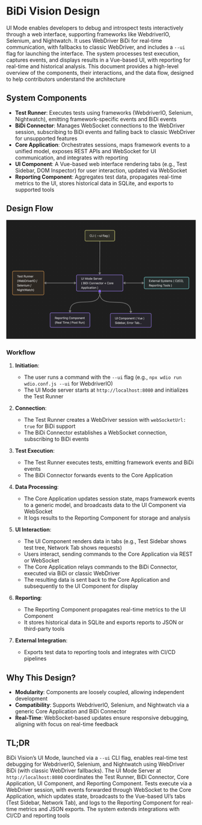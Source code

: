 # BiDi Vision Design

UI Mode enables developers to debug and introspect tests interactively through a web interface, supporting frameworks like WebdriverIO, Selenium, and Nightwatch. It uses WebDriver BiDi for real-time communication, with fallbacks to classic WebDriver, and includes a `--ui` flag for launching the interface. The system processes test execution, captures events, and displays results in a Vue-based UI, with reporting for real-time and historical analysis. This document provides a high-level overview of the components, their interactions, and the data flow, designed to help contributors understand the architecture 

## System Components

- **Test Runner**: Executes tests using frameworks (WebdriverIO, Selenium, Nightwatch), emitting framework-specific events and BiDi events
- **BiDi Connector**: Manages WebSocket connections to the WebDriver session, subscribing to BiDi events and falling back to classic WebDriver for unsupported features
- **Core Application**: Orchestrates sessions, maps framework events to a unified model, exposes REST APIs and WebSocket for UI communication, and integrates with reporting
- **UI Component**: A Vue-based web interface rendering tabs (e.g., Test Sidebar, DOM Inspector) for user interaction, updated via WebSocket
- **Reporting Component**: Aggregates test data, propagates real-time metrics to the UI, stores historical data in SQLite, and exports to supported tools

## Design Flow

![Design](design.png)

### Workflow

1. **Initiation**:
   - The user runs a command with the `--ui` flag (e.g., `npx wdio run wdio.conf.js --ui` for WebdriverIO)
   - The UI Mode server starts at `http://localhost:8080` and initializes the Test Runner

2. **Connection**:
   - The Test Runner creates a WebDriver session with `webSocketUrl: true` for BiDi support
   - The BiDi Connector establishes a WebSocket connection, subscribing to BiDi events 

3. **Test Execution**:
   - The Test Runner executes tests, emitting framework events and BiDi events
   - The BiDi Connector forwards events to the Core Application

4. **Data Processing**:
   - The Core Application updates session state, maps framework events to a generic model, and broadcasts data to the UI Component via WebSocket
   - It logs results to the Reporting Component for storage and analysis

5. **UI Interaction**:
   - The UI Component renders data in tabs (e.g., Test Sidebar shows test tree, Network Tab shows requests)
   - Users interact, sending commands to the Core Application via REST or WebSocket
   - The Core Application relays commands to the BiDi Connector, executed via BiDi or classic WebDriver
   - The resulting data is sent back to the Core Application and subsequently to the UI Component for display

6. **Reporting**:
   - The Reporting Component propagates real-time metrics to the UI Component
   - It stores historical data in SQLite and exports reports to JSON or third-party tools

7. **External Integration**:
   - Exports test data to reporting tools and integrates with CI/CD pipelines

## Why This Design?

- **Modularity**: Components are loosely coupled, allowing independent development
- **Compatibility**: Supports WebdriverIO, Selenium, and Nightwatch via a generic Core Application and BiDi Connector
- **Real-Time**: WebSocket-based updates ensure responsive debugging, aligning with focus on real-time feedback

## TL;DR
BiDi Vision’s UI Mode, launched via a `--ui` CLI flag, enables real-time test debugging for WebdriverIO, Selenium, and Nightwatch using WebDriver BiDi (with classic WebDriver fallbacks). The UI Mode Server at `http://localhost:8080` coordinates the Test Runner, BiDi Connector, Core Application, UI Component, and Reporting Component. Tests execute via a WebDriver session, with events forwarded through WebSocket to the Core Application, which updates state, broadcasts to the Vue-based UI’s tabs (Test Sidebar, Network Tab), and logs to the Reporting Component for real-time metrics and JSON exports. The system extends integrations with CI/CD and reporting tools